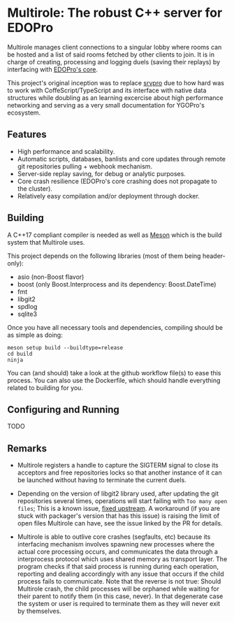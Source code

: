 # Multirole: The robust C++ server for EDOPro
Multirole manages client connections to a singular lobby where rooms can be hosted and a list of said rooms fetched by other clients to join. It is in charge of creating, processing and logging duels (saving their replays) by interfacing with [EDOPro's core](https://github.com/edo9300/ygopro-core).

This project's original inception was to replace [srvpro](https://github.com/mycard/srvpro) due to how hard was to work with CoffeScript/TypeScript and its interface with native data structures while doubling as an learning excercise about high performance networking and serving as a very small documentation for YGOPro's ecosystem.

## Features

  * High performance and scalability.
  * Automatic scripts, databases, banlists and core updates through remote git repositories pulling + webhook mechanism.
  * Server-side replay saving, for debug or analytic purposes.
  * Core crash resilience (EDOPro's core crashing does not propagate to the cluster).
  * Relatively easy compilation and/or deployment through docker.

## Building
A C++17 compliant compiler is needed as well as [Meson](https://mesonbuild.com/) which is the build system that Multirole uses.

This project depends on the following libraries (most of them being header-only):

  * asio (non-Boost flavor)
  * boost (only Boost.Interprocess and its dependency: Boost.DateTime)
  * fmt
  * libgit2
  * spdlog
  * sqlite3

Once you have all necessary tools and dependencies, compiling should be as simple as doing:

    meson setup build --buildtype=release
    cd build
    ninja

You can (and should) take a look at the github workflow file(s) to ease this process. You can also use the Dockerfile, which should handle everything related to building for you.

## Configuring and Running
TODO

## Remarks

  * Multirole registers a handle to capture the SIGTERM signal to close its acceptors and free repositories locks so that another instance of it can be launched without having to terminate the current duels.

  * Depending on the version of libgit2 library used, after updating the git repositories several times, operations will start failing with `Too many open files`; This is a known issue, [fixed upstream](https://github.com/libgit2/libgit2/pull/5386). A workaround (if you are stuck with packager's version that has this issue) is raising the limit of open files Multirole can have, see the issue linked by the PR for details.

  * Multirole is able to outlive core crashes (segfaults, etc) because its interfacing mechanism involves spawning new processes where the actual core processing occurs, and communicates the data through a interprocess protocol which uses shared memory as transport layer. The program checks if that said process is running during each operation, reporting and dealing accordingly with any issue that occurs if the child process fails to communicate. Note that the reverse is not true: Should Multirole crash, the child processes will be orphaned while waiting for their parent to notify them (in this case, never). In that degenerate case the system or user is required to terminate them as they will never exit by themselves.
